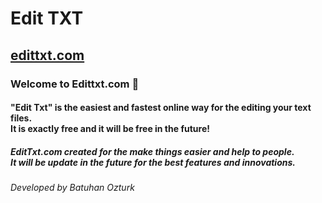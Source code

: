# Edit TXT
## <a href="https://www.edittxt.com/" target="_blank">edittxt.com</a>

### Welcome to Edittxt.com 👋

#### "Edit Txt" is the easiest and fastest online way for the editing your text files. <br/> It is exactly free and it will be free in the future!

##### EditTxt.com created for the make things easier and help to people. <br/> It will be update in the future for the best features and innovations.

###### Developed by Batuhan Ozturk